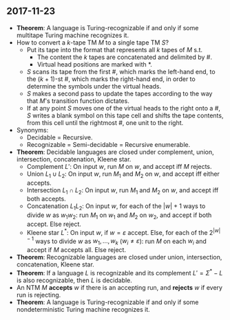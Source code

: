 ## 2017-11-23

- __Theorem__: A language is Turing-recognizable if and only if some multitape Turing machine recognizes it.
- How to convert a $k$-tape TM $M$ to a single tape TM $S$?
    - Put its tape into the format that represents all $k$ tapes of $M$ s.t.
        - The content the $k$ tapes are concatenated and delimited by #.
        - Virtual head positions are marked with \*.
    - $S$ scans its tape from the first #, which marks the left-hand end, to the $(k+1)$-st #, which marks the right-hand end, in order to determine the symbols under the virtual heads.
    - $S$ makes a second pass to update the tapes according to the way that $M$'s transition function dictates.
    - If at any point $S$ moves one of the virtual heads to the right onto a #, $S$ writes a blank symbol on this tape cell and shifts the tape contents, from this cell until the rightmost #, one unit to the right.
- Synonyms:
    - Decidable = Recursive.
    - Recognizable = Semi-decidable = Recursive enumerable.
- __Theorem__: Decidable languages are closed under complement, union, intersection, concatenation, Kleene star.
    - Complement $L'$: On input $w$, run $M$ on $w$, and accept iff $M$ rejects.
    - Union $L_1 \cup L_2$: On input $w$, run $M_1$ and $M_2$ on $w$, and accept iff either accepts.
    - Intersection $L_1 \cap L_2$: On input $w$, run $M_1$ and $M_2$ on $w$, and accept iff both accepts.
    - Concatenation $L_1L_2$: On input $w$, for each of the $|w|+1$ ways to divide $w$ as $w_1w_2$: run $M_1$ on $w_1$ and $M_2$ on $w_2$, and accept if both accept. Else reject.
    - Kleene star $L^*$: On input $w$, if $w = ε$ accept. Else, for each of the $2^{|w|−1}$ ways to divide $w$ as $w_1,...,w_k$ ($w_i ≠ ε$): run $M$ on each $w_i$ and accept if $M$ accepts all. Else reject.
- __Theorem__: Recognizable languages are closed under union, intersection, concatenation, Kleene star.
- __Theorem__: If a language $L$ is recognizable and its complement $L' = \Sigma^*-L$ is also recognizable, then $L$ is decidable.
- An NTM $M$ __accepts__ $w$ if there is an accepting run, and __rejects__ $w$ if every run is rejecting.
- __Theorem__: A language is Turing-recognizable if and only if some nondeterministic Turing machine recognizes it.
